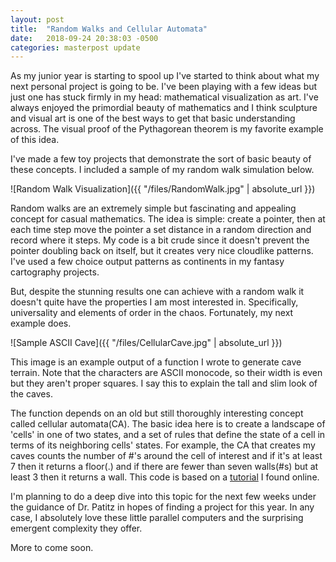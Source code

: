 ```yaml
---
layout: post
title:  "Random Walks and Cellular Automata"
date:   2018-09-24 20:38:03 -0500
categories: masterpost update
---
```


As my junior year is starting to spool up I've started to think about what my next personal project is going to be. I've been playing with a few ideas but just one has stuck firmly in my head: mathematical visualization as art. I've always enjoyed the primordial beauty of mathematics and I think sculpture and visual art is one of the best ways to get that basic understanding across. The visual proof of the Pythagorean theorem is my favorite example of this idea.

I've made a few toy projects that demonstrate the sort of basic beauty of these concepts. I included a sample of my random walk simulation below.

![Random Walk Visualization]({{ "/files/RandomWalk.jpg" | absolute_url }})

Random walks are an extremely simple but fascinating and appealing concept for casual mathematics. The idea is simple: create a pointer, then at each time step move the pointer a set distance in a random direction and record where it steps. My code is a bit crude since it doesn't prevent the pointer doubling back on itself, but it creates very nice cloudlike patterns. I've used a few choice output patterns as continents in my fantasy cartography projects.

But, despite the stunning results one can achieve with a random walk it doesn't quite have the properties I am most interested in. Specifically, universality and elements of order in the chaos. Fortunately, my next example does.

![Sample ASCII Cave]({{ "/files/CellularCave.jpg" | absolute_url }})

This image is an example output of a function I wrote to generate cave terrain. Note that the characters are ASCII monocode, so their width is even but they aren't proper squares. I say this to explain the tall and slim look of the caves.

The function depends on an old but still thoroughly interesting concept called cellular automata(CA). The basic idea here is to create a landscape of 'cells' in one of two states, and a set of rules that define the state of a cell in terms of its neighboring cells' states. For example, the CA that creates my caves counts the number of #'s around the cell of interest and if it's at least 7 then it returns a floor(.) and if there are fewer than seven walls(#s) but at least 3 then it returns a wall. This code is based on a [tutorial][ttrl] I found online.

I'm planning to do a deep dive into this topic for the next few weeks under the guidance of Dr. Patitz in hopes of finding a project for this year. In any case, I absolutely love these little parallel computers and the surprising emergent complexity they offer.

More to come soon.

[ttrl]:		https://gamedevelopment.tutsplus.com/tutorials/generate-random-cave-levels-using-cellular-automata--gamedev-9664